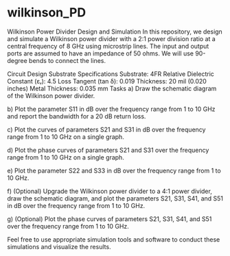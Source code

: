 # wilkinson_PD

Wilkinson Power Divider Design and Simulation
In this repository, we design and simulate a Wilkinson power divider with a 2:1 power division ratio at a central frequency of 8 GHz using microstrip lines. The input and output ports are assumed to have an impedance of 50 ohms. We will use 90-degree bends to connect the lines.

Circuit Design
Substrate Specifications
Substrate: 4FR
Relative Dielectric Constant (εᵣ): 4.5
Loss Tangent (tan δ): 0.019
Thickness: 20 mil (0.020 inches)
Metal Thickness: 0.035 mm
Tasks
a) Draw the schematic diagram of the Wilkinson power divider.

b) Plot the parameter S11 in dB over the frequency range from 1 to 10 GHz and report the bandwidth for a 20 dB return loss.

c) Plot the curves of parameters S21 and S31 in dB over the frequency range from 1 to 10 GHz on a single graph.

d) Plot the phase curves of parameters S21 and S31 over the frequency range from 1 to 10 GHz on a single graph.

e) Plot the parameter S22 and S33 in dB over the frequency range from 1 to 10 GHz.

f) (Optional) Upgrade the Wilkinson power divider to a 4:1 power divider, draw the schematic diagram, and plot the parameters S21, S31, S41, and S51 in dB over the frequency range from 1 to 10 GHz.

g) (Optional) Plot the phase curves of parameters S21, S31, S41, and S51 over the frequency range from 1 to 10 GHz.

Feel free to use appropriate simulation tools and software to conduct these simulations and visualize the results.
